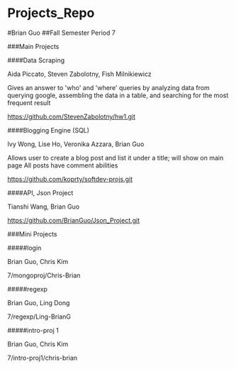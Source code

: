 Projects_Repo
=============
#Brian Guo
##Fall Semester
Period 7

###Main Projects

####Data Scraping

Aida Piccato, Steven Zabolotny, Fish Milnikiewicz

Gives an answer to 'who' and 'where' queries by analyzing data from querying google,
assembling the data in a table, and searching for the most frequent result

https://github.com/StevenZabolotny/hw1.git

####Blogging Engine (SQL)

Ivy Wong, Lise Ho, Veronika Azzara, Brian Guo

Allows user to create a blog post and list it under a title; will show on main page
All posts have comment abilities

https://github.com/koprty/softdev-projs.git

####API, Json Project

Tianshi Wang, Brian Guo

<description>

https://github.com/BrianGuo/Json_Project.git

###Mini Projects

#####login

Brian Guo, Chris Kim

7/mongoproj/Chris-Brian

#####regexp

Brian Guo, Ling Dong

7/regexp/Ling-BrianG

#####intro-proj 1

Brian Guo, Chris Kim

7/intro-proj1/chris-brian
